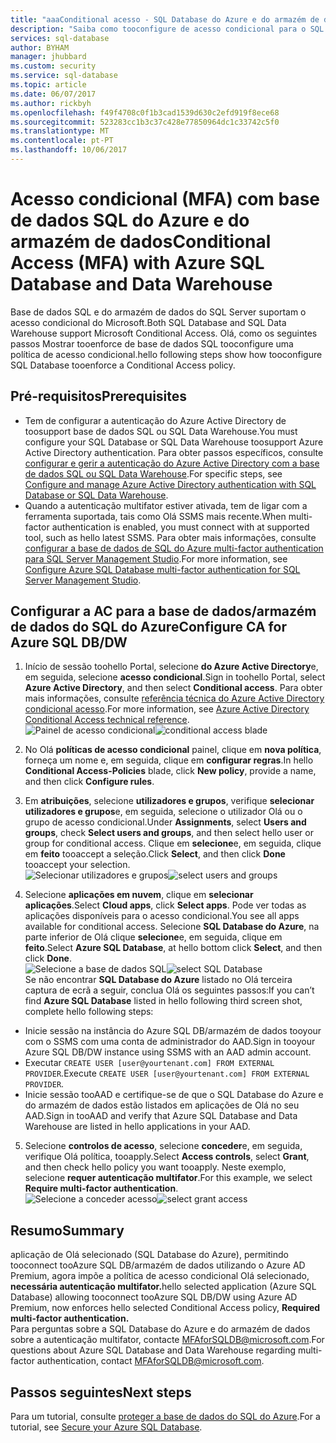 ```yaml
---
title: "aaaConditional acesso - SQL Database do Azure e do armazém de dados | Documentação da Microsoft"
description: "Saiba como tooconfigure de acesso condicional para o SQL Database do Azure e do armazém de dados."
services: sql-database
author: BYHAM
manager: jhubbard
ms.custom: security
ms.service: sql-database
ms.topic: article
ms.date: 06/07/2017
ms.author: rickbyh
ms.openlocfilehash: f49f4708c0f1b3cad1539d630c2efd919f8ece68
ms.sourcegitcommit: 523283cc1b3c37c428e77850964dc1c33742c5f0
ms.translationtype: MT
ms.contentlocale: pt-PT
ms.lasthandoff: 10/06/2017
---
```

# <a name="conditional-access-mfa-with-azure-sql-database-and-data-warehouse"></a><span data-ttu-id="90c3a-103">Acesso condicional (MFA) com base de dados SQL do Azure e do armazém de dados</span><span class="sxs-lookup"><span data-stu-id="90c3a-103">Conditional Access (MFA) with Azure SQL Database and Data Warehouse</span></span>  

<span data-ttu-id="90c3a-104">Base de dados SQL e do armazém de dados do SQL Server suportam o acesso condicional do Microsoft.</span><span class="sxs-lookup"><span data-stu-id="90c3a-104">Both SQL Database and SQL Data Warehouse support Microsoft Conditional Access.</span></span> <span data-ttu-id="90c3a-105">Olá, como os seguintes passos Mostrar tooenforce de base de dados SQL tooconfigure uma política de acesso condicional.</span><span class="sxs-lookup"><span data-stu-id="90c3a-105">hello following steps show how tooconfigure SQL Database tooenforce a Conditional Access policy.</span></span>  

## <a name="prerequisites"></a><span data-ttu-id="90c3a-106">Pré-requisitos</span><span class="sxs-lookup"><span data-stu-id="90c3a-106">Prerequisites</span></span>  
- <span data-ttu-id="90c3a-107">Tem de configurar a autenticação do Azure Active Directory de toosupport base de dados SQL ou SQL Data Warehouse.</span><span class="sxs-lookup"><span data-stu-id="90c3a-107">You must configure your SQL Database or SQL Data Warehouse toosupport Azure Active Directory authentication.</span></span> <span data-ttu-id="90c3a-108">Para obter passos específicos, consulte [configurar e gerir a autenticação do Azure Active Directory com a base de dados SQL ou SQL Data Warehouse](sql-database-aad-authentication-configure.md).</span><span class="sxs-lookup"><span data-stu-id="90c3a-108">For specific steps, see [Configure and manage Azure Active Directory authentication with SQL Database or SQL Data Warehouse](sql-database-aad-authentication-configure.md).</span></span>  
- <span data-ttu-id="90c3a-109">Quando a autenticação multifator estiver ativada, tem de ligar com a ferramenta suportada, tais como Olá SSMS mais recente.</span><span class="sxs-lookup"><span data-stu-id="90c3a-109">When multi-factor authentication is enabled, you must connect with at supported tool, such as hello latest SSMS.</span></span> <span data-ttu-id="90c3a-110">Para obter mais informações, consulte [configurar a base de dados de SQL do Azure multi-factor authentication para SQL Server Management Studio](sql-database-ssms-mfa-authentication-configure.md).</span><span class="sxs-lookup"><span data-stu-id="90c3a-110">For more information, see [Configure Azure SQL Database multi-factor authentication for SQL Server Management Studio](sql-database-ssms-mfa-authentication-configure.md).</span></span>  

## <a name="configure-ca-for-azure-sql-dbdw"></a><span data-ttu-id="90c3a-111">Configurar a AC para a base de dados/armazém de dados do SQL do Azure</span><span class="sxs-lookup"><span data-stu-id="90c3a-111">Configure CA for Azure SQL DB/DW</span></span>  
1.  <span data-ttu-id="90c3a-112">Início de sessão toohello Portal, selecione **do Azure Active Directory**e, em seguida, selecione **acesso condicional**.</span><span class="sxs-lookup"><span data-stu-id="90c3a-112">Sign in toohello Portal, select **Azure Active Directory**, and then select **Conditional access**.</span></span> <span data-ttu-id="90c3a-113">Para obter mais informações, consulte [referência técnica do Azure Active Directory condicional acesso](https://docs.microsoft.com/en-us/azure/active-directory/active-directory-conditional-access-technical-reference).</span><span class="sxs-lookup"><span data-stu-id="90c3a-113">For more information, see [Azure Active Directory Conditional Access technical reference](https://docs.microsoft.com/en-us/azure/active-directory/active-directory-conditional-access-technical-reference).</span></span>  
  <span data-ttu-id="90c3a-114">![Painel de acesso condicional](./media/sql-database-conditional-access/conditional-access-blade.png)</span><span class="sxs-lookup"><span data-stu-id="90c3a-114">![conditional access blade](./media/sql-database-conditional-access/conditional-access-blade.png)</span></span> 
     
2.  <span data-ttu-id="90c3a-115">No Olá **políticas de acesso condicional** painel, clique em **nova política**, forneça um nome e, em seguida, clique em **configurar regras**.</span><span class="sxs-lookup"><span data-stu-id="90c3a-115">In hello **Conditional Access-Policies** blade, click **New policy**, provide a name, and then click **Configure rules**.</span></span>  
3.  <span data-ttu-id="90c3a-116">Em **atribuições**, selecione **utilizadores e grupos**, verifique **selecionar utilizadores e grupos**e, em seguida, selecione o utilizador Olá ou o grupo de acesso condicional.</span><span class="sxs-lookup"><span data-stu-id="90c3a-116">Under **Assignments**, select **Users and groups**, check **Select users and groups**, and then select hello user or group for conditional access.</span></span> <span data-ttu-id="90c3a-117">Clique em **selecione**e, em seguida, clique em **feito** tooaccept a seleção.</span><span class="sxs-lookup"><span data-stu-id="90c3a-117">Click **Select**, and then click **Done** tooaccept your selection.</span></span>  
  <span data-ttu-id="90c3a-118">![Selecionar utilizadores e grupos](./media/sql-database-conditional-access/select-users-and-groups.png)</span><span class="sxs-lookup"><span data-stu-id="90c3a-118">![select users and groups](./media/sql-database-conditional-access/select-users-and-groups.png)</span></span>  

4.  <span data-ttu-id="90c3a-119">Selecione **aplicações em nuvem**, clique em **selecionar aplicações**.</span><span class="sxs-lookup"><span data-stu-id="90c3a-119">Select **Cloud apps**, click **Select apps**.</span></span> <span data-ttu-id="90c3a-120">Pode ver todas as aplicações disponíveis para o acesso condicional.</span><span class="sxs-lookup"><span data-stu-id="90c3a-120">You see all apps available for conditional access.</span></span> <span data-ttu-id="90c3a-121">Selecione **SQL Database do Azure**, na parte inferior de Olá clique **selecione**e, em seguida, clique em **feito**.</span><span class="sxs-lookup"><span data-stu-id="90c3a-121">Select **Azure SQL Database**, at hello bottom click **Select**, and then click **Done**.</span></span>  
  <span data-ttu-id="90c3a-122">![Selecione a base de dados SQL](./media/sql-database-conditional-access/select-sql-database.png)</span><span class="sxs-lookup"><span data-stu-id="90c3a-122">![select SQL Database](./media/sql-database-conditional-access/select-sql-database.png)</span></span>  
  <span data-ttu-id="90c3a-123">Se não encontrar **SQL Database do Azure** listado no Olá terceira captura de ecrã a seguir, conclua Olá os seguintes passos:</span><span class="sxs-lookup"><span data-stu-id="90c3a-123">If you can’t find **Azure SQL Database** listed in hello following third screen shot, complete hello following steps:</span></span>   
  - <span data-ttu-id="90c3a-124">Inicie sessão na instância do Azure SQL DB/armazém de dados tooyour com o SSMS com uma conta de administrador do AAD.</span><span class="sxs-lookup"><span data-stu-id="90c3a-124">Sign in tooyour Azure SQL DB/DW instance using SSMS with an AAD admin account.</span></span>  
  - <span data-ttu-id="90c3a-125">Executar `CREATE USER [user@yourtenant.com] FROM EXTERNAL PROVIDER`.</span><span class="sxs-lookup"><span data-stu-id="90c3a-125">Execute `CREATE USER [user@yourtenant.com] FROM EXTERNAL PROVIDER`.</span></span>  
  - <span data-ttu-id="90c3a-126">Inicie sessão tooAAD e certifique-se de que o SQL Database do Azure e do armazém de dados estão listados em aplicações de Olá no seu AAD.</span><span class="sxs-lookup"><span data-stu-id="90c3a-126">Sign in tooAAD and verify that Azure SQL Database and Data Warehouse are listed in hello applications in your AAD.</span></span>  

5.  <span data-ttu-id="90c3a-127">Selecione **controlos de acesso**, selecione **conceder**e, em seguida, verifique Olá política, tooapply.</span><span class="sxs-lookup"><span data-stu-id="90c3a-127">Select **Access controls**, select **Grant**, and then check hello policy you want tooapply.</span></span> <span data-ttu-id="90c3a-128">Neste exemplo, selecione **requer autenticação multifator**.</span><span class="sxs-lookup"><span data-stu-id="90c3a-128">For this example, we select **Require multi-factor authentication**.</span></span>  
  <span data-ttu-id="90c3a-129">![Selecione a conceder acesso](./media/sql-database-conditional-access/grant-access.png)</span><span class="sxs-lookup"><span data-stu-id="90c3a-129">![select grant access](./media/sql-database-conditional-access/grant-access.png)</span></span>  

## <a name="summary"></a><span data-ttu-id="90c3a-130">Resumo</span><span class="sxs-lookup"><span data-stu-id="90c3a-130">Summary</span></span>  
<span data-ttu-id="90c3a-131">aplicação de Olá selecionado (SQL Database do Azure), permitindo tooconnect tooAzure SQL DB/armazém de dados utilizando o Azure AD Premium, agora impõe a política de acesso condicional Olá selecionado, **necessária autenticação multifator.**</span><span class="sxs-lookup"><span data-stu-id="90c3a-131">hello selected application (Azure SQL Database) allowing tooconnect tooAzure SQL DB/DW using Azure AD Premium, now enforces hello selected Conditional Access policy, **Required multi-factor authentication.**</span></span>  
<span data-ttu-id="90c3a-132">Para perguntas sobre a SQL Database do Azure e do armazém de dados sobre a autenticação multifator, contacte MFAforSQLDB@microsoft.com.</span><span class="sxs-lookup"><span data-stu-id="90c3a-132">For questions about Azure SQL Database and Data Warehouse regarding multi-factor authentication, contact MFAforSQLDB@microsoft.com.</span></span>  

## <a name="next-steps"></a><span data-ttu-id="90c3a-133">Passos seguintes</span><span class="sxs-lookup"><span data-stu-id="90c3a-133">Next steps</span></span>  

<span data-ttu-id="90c3a-134">Para um tutorial, consulte [proteger a base de dados do SQL do Azure](sql-database-security-tutorial.md).</span><span class="sxs-lookup"><span data-stu-id="90c3a-134">For a tutorial, see [Secure your Azure SQL Database](sql-database-security-tutorial.md).</span></span>
